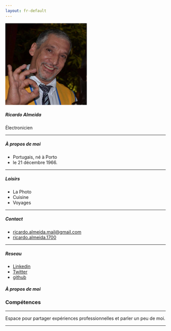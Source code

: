 ```yaml
---
layout: fr-default
---
```


<div class="container-fluid p-0">
	<div class="row mt-2 p-4">
		<div class="col-md-5 col-xl-3">
			<div class="card ml-2 mb-3 ">			
				<div class="card-body text-center my-3">
					<img src="/img/foto2.jpg" alt="Ricardo Almeida" class="img-fluid rounded-circle mb-2" width="256" height="256" />
					<h5 class="card-title mt-2 mb-0">Ricardo Almeida</h5>
					<div class="text-muted mb-2">Électronicien</div>
				</div>
				<!--
				<hr class="my-0" />
				<div class="card-body">
					<h5 class="h6 card-title">Favorite Areas</h5>			 
					<a href="#" class="badge badge-primary mr-1 my-1">Electrónica</a>
					<a href="#" class="badge badge-primary mr-1 my-1">Informática</a>
					<a href="#" class="badge badge-primary mr-1 my-1">3 - Sass</a>
					<a href="#" class="badge badge-primary mr-1 my-1">4 - Angular</a>		
				</div>
					-->
				<hr class="my-0" />
				<div class="card-body">
					<h5 class="h6 card-title">À propos de moi</h5>
					<ul class="list-unstyled mb-0">
						<li class="mb-1"><span class="fa fa-home mr-1"></span> Portugais, né à Porto<a href="#"></a></li>
						<li class="mb-1"><span class="ml-4"></span> le 21 décembre 1966.<a href="#"></a></li>
						<!--
						<li class="mb-1"><span class="fa fa-home mr-1"></span> Natural  no Porto, Portugal <a href="#"></a></li>
						<li class="mb-1"><span class="fas fa-home mr-1"></span> Trabalho<a href="#"></a></li>
						<li class="mb-1"><span class="fas fa-suitcase mr-1"></span> <a href="#">Twitter</a></li>
						<li class="mb-1"><span class="fas fa-suitcase mr-1"></span><a href="mailto:ricardo.almeida.mail@gmail.com">email</a></li>
						<li class="mb-1"><span class="fas fa-envelope mr-1"></span><a href="mailto:ricardo.almeida.mail@gmail.com">ricardo.almeida.mail@gmail.com</a></li>
						-->
					</ul>
				</div>
				<hr class="my-0" />
				<div class="card-body">
					<h5 class="h6 card-title">Loisirs</h5>
					<ul class="list-unstyled mb-0">
						<li class="mb-1"><span class="fas fa-plus mr-1"></span> La Photo</li>
						<li class="mb-1"><span class="fas fa-plus mr-1"></span> Cuisine</li>
						<li class="mb-1"><span class="fas fa-plus mr-1"></span> Voyages</li>
					</ul>
				</div>
				<hr class="my-0" />
				<div class="card-body">
					<h5 class="h6 card-title">Contact</h5>
					<ul class="list-unstyled mb-0">
						<li class="mb-1"><span class="fas fa-envelope mr-1"></span><a href="mailto:ricardo.almeida.mail@gmail.com">ricardo.almeida.mail@gmail.com</a></li>
						<li class="mb-1"><span class="fab fa-skype mr-1"></span><a href="skype:ricardo.almeida.1700?userinfo">ricardo.almeida.1700</a></li>
					</ul>
				</div>
				<hr class="my-0" />
				<div class="card-body">
					<h5 class="h6 card-title">Reseau</h5>
					<ul class="list-unstyled mb-0">
						<li class="mb-1"><span class="fab fa-linkedin mr-1"></span><a href="https://www.linkedin.com/in/ricardo-almeida-0111b847/">Linkedin</a></li>
						<li class="mb-1"><span class="fab fa-twitter mr-1"></span><a href="https://twitter.com/Ricmalmeida">Twitter</a></li>	
						<li class="mb-1"><span class="fab fa-github mr-1"></span><a href="https://github.com/ricardomalmeida">github</a></li>
					</ul>
				</div>
			</div>
		</div>
		<div class="col-md-7 col-xl-9">
			<div class="card">
				<div class="card-header">
					<h5 class="card-title mb-0">À propos de moi</h5>
				</div>				
				<div class="card-body">
					<h3 class="card-title mb-0">Compétences</h3>
					<hr />	
					<p>Espace pour partager expériences professionnelles et parler un peu de moi.</p>
					<hr />	
				</div>
				<!--
				<div class="card-body">
					<h4 class="card-title mb-0"><strong>2017 - presente</strong> Exemplo</h4>
					<hr />	
				</div>
				-->
			</div>
		</div>
	</div>

</div>


